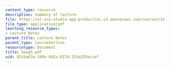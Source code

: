 ```yaml
---
content_type: resource
description: Summary of lecture.
file: https://ol-ocw-studio-app-production.s3.amazonaws.com/courses/12-802-wave-motions-in-the-ocean-and-atmosphere-spring-2004/82cba63a168e8d2a017d255a203eccef_hough.pdf
file_type: application/pdf
learning_resource_types:
- Lecture Notes
parent_title: Lecture Notes
parent_type: CourseSection
resourcetype: Document
title: hough.pdf
uid: 82cba63a-168e-8d2a-017d-255a203eccef
---
```

